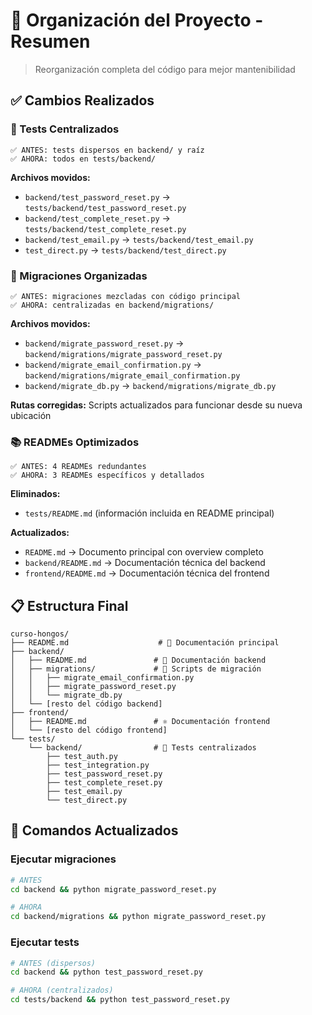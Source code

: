 # 📁 Organización del Proyecto - Resumen

> Reorganización completa del código para mejor mantenibilidad

## ✅ Cambios Realizados

### 📂 Tests Centralizados
```
✅ ANTES: tests dispersos en backend/ y raíz
✅ AHORA: todos en tests/backend/
```

**Archivos movidos:**
- `backend/test_password_reset.py` → `tests/backend/test_password_reset.py`
- `backend/test_complete_reset.py` → `tests/backend/test_complete_reset.py`
- `backend/test_email.py` → `tests/backend/test_email.py`
- `test_direct.py` → `tests/backend/test_direct.py`

### 🔄 Migraciones Organizadas
```
✅ ANTES: migraciones mezcladas con código principal
✅ AHORA: centralizadas en backend/migrations/
```

**Archivos movidos:**
- `backend/migrate_password_reset.py` → `backend/migrations/migrate_password_reset.py`
- `backend/migrate_email_confirmation.py` → `backend/migrations/migrate_email_confirmation.py`
- `backend/migrate_db.py` → `backend/migrations/migrate_db.py`

**Rutas corregidas:** Scripts actualizados para funcionar desde su nueva ubicación

### 📚 READMEs Optimizados
```
✅ ANTES: 4 READMEs redundantes
✅ AHORA: 3 READMEs específicos y detallados
```

**Eliminados:**
- `tests/README.md` (información incluida en README principal)

**Actualizados:**
- `README.md` → Documento principal con overview completo
- `backend/README.md` → Documentación técnica del backend
- `frontend/README.md` → Documentación técnica del frontend

## 📋 Estructura Final

```
curso-hongos/
├── README.md                    # 📖 Documentación principal
├── backend/
│   ├── README.md               # 🐍 Documentación backend
│   ├── migrations/             # 🔄 Scripts de migración
│   │   ├── migrate_email_confirmation.py
│   │   ├── migrate_password_reset.py
│   │   └── migrate_db.py
│   └── [resto del código backend]
├── frontend/
│   ├── README.md               # ⚛️ Documentación frontend
│   └── [resto del código frontend]
└── tests/
    └── backend/                # 🧪 Tests centralizados
        ├── test_auth.py
        ├── test_integration.py
        ├── test_password_reset.py
        ├── test_complete_reset.py
        ├── test_email.py
        └── test_direct.py
```

## 🔧 Comandos Actualizados

### Ejecutar migraciones
```bash
# ANTES
cd backend && python migrate_password_reset.py

# AHORA
cd backend/migrations && python migrate_password_reset.py
```

### Ejecutar tests
```bash
# ANTES (dispersos)
cd backend && python test_password_reset.py

# AHORA (centralizados)
cd tests/backend && python test_password_reset.py
```

